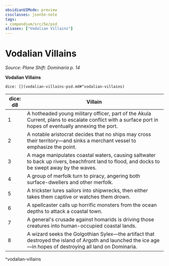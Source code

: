 ```yaml
---
obsidianUIMode: preview
cssclasses: json5e-note
tags:
- compendium/src/5e/psd
aliases: ["Vodalian Villains"]
---
```

# Vodalian Villains
*Source: Plane Shift: Dominaria p. 14* 

**Vodalian Villains**

`dice: [](vodalian-villains-psd.md#^vodalian-villains)`

| dice: d8 | Villain |
|----------|---------|
| 1 | A hotheaded young military officer, part of the Akula Current, plans to escalate conflict with a surface port in hopes of eventually annexing the port. |
| 2 | A notable aristocrat decides that no ships may cross their territory—and sinks a merchant vessel to emphasize the point. |
| 3 | A mage manipulates coastal waters, causing saltwater to back up rivers, beachfront land to flood, and docks to be swept away by the waves. |
| 4 | A group of merfolk turn to piracy, angering both surface-dwellers and other merfolk. |
| 5 | A trickster lures sailors into shipwrecks, then either takes them captive or watches them drown. |
| 6 | A spellcaster calls up horrific monsters from the ocean depths to attack a coastal town. |
| 7 | A general's crusade against homarids is driving those creatures into human-occupied coastal lands. |
| 8 | A wizard seeks the Golgothian Sylex—the artifact that destroyed the island of Argoth and launched the ice age—in hopes of destroying all land on Dominaria. |
^vodalian-villains